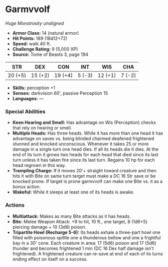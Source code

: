 # Garmvvolf

*Huge* *Monstrosity* *unaligned*

- **Armor Class:** 14 (natural armor)
- **Hit Points:** 189 (18d12+72)
- **Speed:** walk 40 ft.
- **Challenge Rating:** 9 (5,000 XP)
- **Source:** Tome of Beasts 3, page 194

| STR | DEX | CON | INT | WIS | CHA |
| --- | --- | --- | --- | --- | --- |
| 20 (+5) | 15 (+2) | 19 (+4) | 5 (-3) | 12 (+1) | 7 (-2) |

- **Skills:** perception +1
- **Senses:** darkvision 60', passive Perception 15
- **Languages:** —

### Special Abilities

- **Keen Hearing and Smell:** Has advantage on Wis (Perception) checks that rely on hearing or smell.
- **Multiple Heads:** Has three heads. While it has more than one head it has advantage on saves vs. being blinded charmed deafened frightened stunned and knocked unconscious. Whenever it takes 25 or more damage in a single turn one head dies. If all its heads die it dies. At the end of its turn it grows two heads for each head that died since its last turn unless it has taken fire since its last turn. Regains 10 hp for each head regrown in this way.
- **Trampling Charge:** If it moves 20'+ straight toward creature and then hits it with Bite on same turn target must make a DC 16 Str save or be knocked prone. If target is prone garmvvolf can make one Bite vs. it as a bonus action.
- **Wakeful:** While it sleeps at least one of its heads is awake.

### Actions

- **Multiattack:** Makes as many Bite attacks as it has heads.
- **Bite:** Melee Weapon Attack: +9 to hit, 10 ft., one target, 8 (1d6+5) piercing damage + 10 (3d6) poison.
- **Tripartite Howl (Recharge 5-6):** Its heads exhale a three-part howl one filled with poisonous spittle one a thunderous bellow and one a frightful bay in a 30' cone. Each creature in area: 17 (5d6) poison and 17 (5d6) thunder and becomes frightened 1 min (DC 16 Dex half damage isn't frightened). A frightened creature can re-save at end of each of its turns ending effect on itself on a success.


